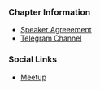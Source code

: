 ### Chapter Information

* [Speaker Agreeement](https://owasp.org/www-policy/legal/speaker-agreement)
* [Telegram Channel](https://t.me/+W1hEPzn4BOcwMTNi)

### Social Links

* [Meetup](https://www.meetup.com/owasp-limassol-meetup-group/)
